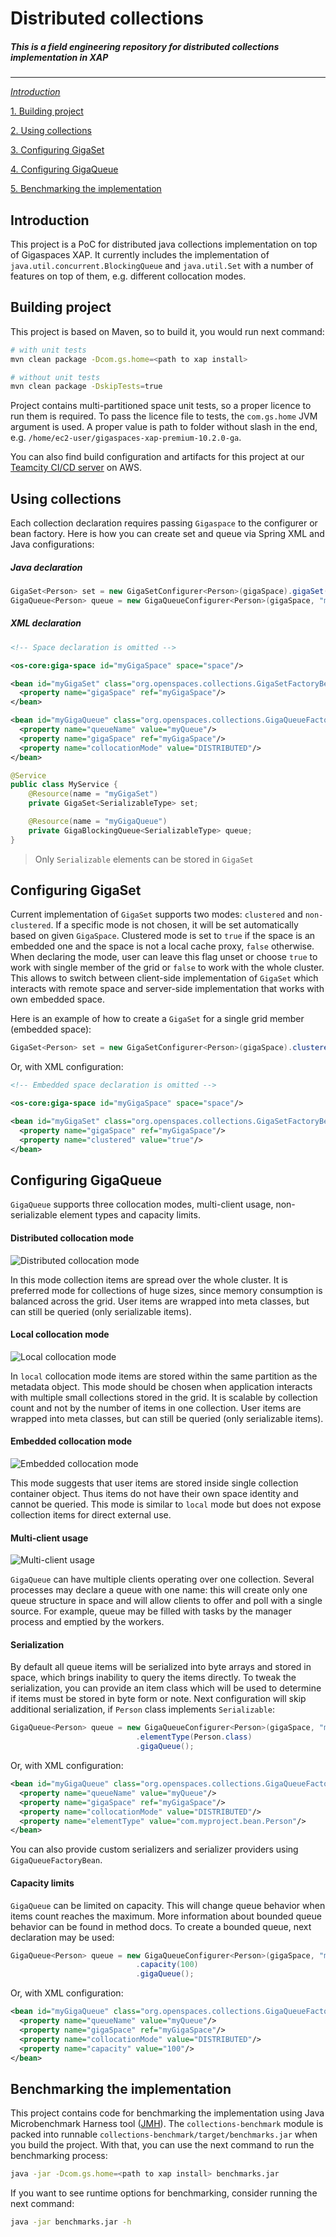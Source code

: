 # Distributed collections
##### _This is a field engineering repository for distributed collections implementation in XAP_
-----------------------------------------

[_Introduction_](#introduction)

[1. Building project](#building-project)

[2. Using collections](#using-collections)

[3. Configuring GigaSet](#configuring-gigaset)

[4. Configuring GigaQueue](#configuring-gigaqueue)

[5. Benchmarking the implementation](#benchmarking-the-implementation)

## Introduction

This project is a PoC for distributed java collections implementation on top of Gigaspaces XAP. It currently includes the implementation of `java.util.concurrent.BlockingQueue` and `java.util.Set` with a number of features on top of them, e.g. different collocation modes.

## Building project

This project is based on Maven, so to build it, you would run next command:

```bash
# with unit tests
mvn clean package -Dcom.gs.home=<path to xap install>

# without unit tests
mvn clean package -DskipTests=true
```

Project contains multi-partitioned space unit tests, so a proper licence to run them is required. To pass the licence file to tests, the `com.gs.home` JVM argument is used. A proper value is path to folder without slash in the end, e.g. `/home/ec2-user/gigaspaces-xap-premium-10.2.0-ga`.

You can also find build configuration and artifacts for this project at our [Teamcity CI/CD server](http://10.8.1.76:8111/overview.html) on AWS.

## Using collections

Each collection declaration requires passing `Gigaspace` to the configurer or bean factory. Here is how you can create set and queue via Spring XML and Java configurations:

##### Java declaration

```java
GigaSet<Person> set = new GigaSetConfigurer<Person>(gigaSpace).gigaSet();
GigaQueue<Person> queue = new GigaQueueConfigurer<Person>(gigaSpace, "myPersonQueue", CollocationMode.DISTRIBUTED).gigaQueue();
```

##### XML declaration

```xml
<!-- Space declaration is omitted -->

<os-core:giga-space id="myGigaSpace" space="space"/>

<bean id="myGigaSet" class="org.openspaces.collections.GigaSetFactoryBean">
  <property name="gigaSpace" ref="myGigaSpace"/>
</bean>

<bean id="myGigaQueue" class="org.openspaces.collections.GigaQueueFactoryBean">
  <property name="queueName" value="myQueue"/>
  <property name="gigaSpace" ref="myGigaSpace"/>
  <property name="collocationMode" value="DISTRIBUTED"/>
</bean>
```

```java
@Service
public class MyService {
    @Resource(name = "myGigaSet")
    private GigaSet<SerializableType> set;

    @Resource(name = "myGigaQueue")
    private GigaBlockingQueue<SerializableType> queue;
}
```

> Only `Serializable` elements can be stored in `GigaSet`


## Configuring GigaSet

Current implementation of `GigaSet` supports two modes: `clustered` and `non-clustered`. If a specific mode is not chosen, it will be set automatically based on given `GigaSpace`. Clustered mode is set to `true` if the space is an embedded one and the space is not a local cache proxy, `false` otherwise. When declaring the mode, user can leave this flag unset or choose `true` to work with single member of the grid or `false` to work with the whole cluster. This allows to switch between client-side implementation of `GigaSet` which interacts with remote space and server-side implementation that works with own embedded space.

Here is an example of how to create a `GigaSet` for a single grid member (embedded space):

```java
GigaSet<Person> set = new GigaSetConfigurer<Person>(gigaSpace).clustered(clustered).gigaSet();
```

Or, with XML configuration:

```xml
<!-- Embedded space declaration is omitted -->

<os-core:giga-space id="myGigaSpace" space="space"/>

<bean id="myGigaSet" class="org.openspaces.collections.GigaSetFactoryBean">
  <property name="gigaSpace" ref="myGigaSpace"/>
  <property name="clustered" value="true"/>
</bean>
```

## Configuring GigaQueue

`GigaQueue` supports three collocation modes, multi-client usage, non-serializable element types and capacity limits.

#### Distributed collocation mode

![Distributed collocation mode](./docs/distributed.png?raw=true)

In this mode collection items are spread over the whole cluster. It is preferred mode for collections of huge sizes, since memory consumption is balanced across the grid. User items are wrapped into meta classes, but can still be queried (only serializable items).

#### Local collocation mode

![Local collocation mode](./docs/local.png?raw=true)

In `local` collocation mode items are stored within the same partition as the metadata object. This mode should be chosen when application interacts with multiple small collections stored in the grid. It is scalable by collection count and not by the number of items in one collection. User items are wrapped into meta classes, but can still be queried (only serializable items).

#### Embedded collocation mode

![Embedded collocation mode](./docs/embedded.png?raw=true)

This mode suggests that user items are stored inside single collection container object. Thus items do not have their own space identity and cannot be queried. This mode is similar to `local` mode but does not expose collection items for direct external use.

#### Multi-client usage

![Multi-client usage](./docs/multi-client.png?raw=true)

`GigaQueue` can have multiple clients operating over one collection. Several processes may declare a queue with one name: this will create only one queue structure in space and will allow clients to offer and poll with a single source. For example, queue may be filled with tasks by the manager process and emptied by the workers.

#### Serialization

By default all queue items will be serialized into byte arrays and stored in space, which brings inability to query the items directly. To tweak the serialization, you can provide an item class which will be used to determine if items must be stored in byte form or note. Next configuration will skip additional serialization, if `Person` class implements `Serializable`:

```java
GigaQueue<Person> queue = new GigaQueueConfigurer<Person>(gigaSpace, "myPersonQueue", CollocationMode.DISTRIBUTED)
                            .elementType(Person.class)
                            .gigaQueue();
```

Or, with XML configuration:

```xml
<bean id="myGigaQueue" class="org.openspaces.collections.GigaQueueFactoryBean">
  <property name="queueName" value="myQueue"/>
  <property name="gigaSpace" ref="myGigaSpace"/>
  <property name="collocationMode" value="DISTRIBUTED"/>
  <property name="elementType" value="com.myproject.bean.Person"/>
</bean>
```

You can also provide custom serializers and serializer providers using `GigaQueueFactoryBean`.

#### Capacity limits

`GigaQueue` can be limited on capacity. This will change queue behavior when items count reaches the maximum. More information about bounded queue behavior can be found in method docs. To create a bounded queue, next declaration may be used:

```java
GigaQueue<Person> queue = new GigaQueueConfigurer<Person>(gigaSpace, "myPersonQueue", CollocationMode.DISTRIBUTED)
                            .capacity(100)
                            .gigaQueue();
```

Or, with XML configuration:

```xml
<bean id="myGigaQueue" class="org.openspaces.collections.GigaQueueFactoryBean">
  <property name="queueName" value="myQueue"/>
  <property name="gigaSpace" ref="myGigaSpace"/>
  <property name="collocationMode" value="DISTRIBUTED"/>
  <property name="capacity" value="100"/>
</bean>
```

## Benchmarking the implementation

This project contains code for benchmarking the implementation using Java Microbenchmark Harness tool ([JMH](http://openjdk.java.net/projects/code-tools/jmh/)). The `collections-benchmark` module is packed into runnable `collections-benchmark/target/benchmarks.jar` when you build the project. With that, you can use the next command to run the benchmarking process:

```bash
java -jar -Dcom.gs.home=<path to xap install> benchmarks.jar
```

If you want to see runtime options for benchmarking, consider running the next command:

```bash
java -jar benchmarks.jar -h
```
